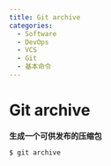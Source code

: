 ```yaml
---
title: Git archive
categories:
  - Software
  - DevOps
  - VCS
  - Git
  - 基本命令
---
```

# Git archive

**生成一个可供发布的压缩包**

 ```bash
$ git archive
 ```
